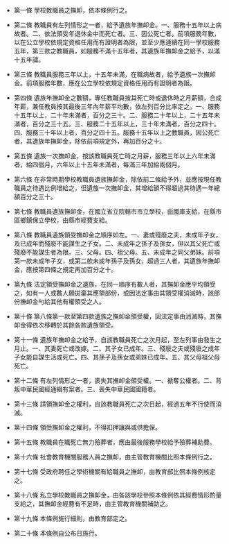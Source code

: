 * 第一條 學校教職員之撫卹，依本條例行之。

* 第二條 教職員有左列情形之一者，給予遺族年撫卹金。一、服務十五年以上病故者。二、依法領受年退休金中而死亡者。三、因公死亡者。前項服務年數，以在公立學校依規定資格任用而有證明者為限，並至少應連續在同一學校服務五年，第三款之教職員，如服務不滿十五年者，其遺族年撫卹金之給予，以滿十五年論。

* 第三條 教職員服務三年以上，十五年未滿，在職病故者，給予遺族一次撫卹金。前項服務年數，應在公立學校依規定資格任用而有證明者為限。

* 第四條 遺族年撫卹金之數額，專任教職員按其死亡時或退休時之月薪額，合成年薪，兼任教員按其最後三年內年薪平均數，依左列百分比率定之。一、服務十五年以上，二十年未滿者，百分之三十。二、服務二十年以上，二十五年未滿者，百分之三十五。三、服務二十五年以上，三十年未滿者，百分之四十。四、服務三十年以上者，百分之四十五。服務十五年以上之教職員，因公死亡者，其遺族年撫卹金，除依前項規定外，再加百分之十。

* 第五條 遺族一次撫卹金，按該教職員死亡時之月薪，服務三年以上六年未滿者，給四個月，六年以上十五年未滿者，每滿三年加給兩個月。

* 第六條 在非常時期學校教職員遺族撫卹金，除依前二條給予外，並應按現任教職員之待遇比例增給之，但遺族一次撫卹金，其增給額不得超過其待遇一年總額百分之三十。

* 第七條 教職員遺族撫卹金，在國立省立院轄市市立學校，由國庫支給，在縣市區鄉鎮保立學校，由縣市經費支給。

* 第八條 教職員遺族領受撫卹金之順序如左。一、妻或殘廢之夫，未成年子女，及已成年而殘廢不能謀生之子女。二、未成年之孫子及孫女，但以其父死亡或殘廢不能謀生者為限。三、父母。四、祖父母。五、未成年之同父弟妹。前項第一款未成年子女，或第二款未成年孫子及孫女，超過三人者，其遺族年撫卹金，應按第四條之規定再加百分之十。

* 第九條 法定領受撫卹金之遺族，在同一順序有數人者，其撫卹金應平均領受之，如有一人或數人願拋棄其應領部份，或因法定事由其領受權消滅時，該部份撫卹金勻給其他有權領受之人。

* 第十條 第八條第一款至第四款遺族之撫卹金領受權，因法定事由消滅時，其撫卹金得依次移轉於其餘各款遺族領受。

* 第十一條 遺族年撫卹金之給予，自該教職員死亡之次月起，至左列事由發生之月止。一、其妻死亡或改嫁。二、其子女已成年。三、殘廢之夫或殘廢之成年子女能自謀生活或死亡。四、其孫子及孫女或弟妹已成年。五、其父母祖父母死亡。

* 第十二條 有左列情形之一者，喪失其撫卹金領受權。一、褫奪公權者。二、背叛中華民國經通緝有案者。三、喪失中華民國國籍者。

* 第十三條 請領撫卹金之權利，自該教職員死亡之次日起，經過五年不行使而消滅。

* 第十四條 領受撫卹金之權利，不得扣押讓與或供擔保。

* 第十五條 教職員在職死亡無力殮葬者，應由最後服務學校給予殮葬補助費。

* 第十六條 社會教育機關服務人員之撫卹，由主管教育機關比照本條例行之。

* 第十七條 受政府聘任之學術機關有給職員之撫卹，由教育部比照本條例核定之。

* 第十八條 私立學校教職員之撫卹金，由各該學校參照本條例依其經費情形酌量支給之，其撫卹金經費有不足時，由主管教育機關補助之。

* 第十九條 本條例施行細則，由教育部定之。

* 第二十條 本條例自公布日施行。


